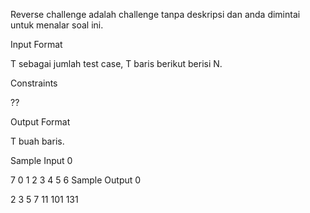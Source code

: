 Reverse challenge adalah challenge tanpa deskripsi dan anda dimintai untuk menalar soal ini.

Input Format

T sebagai jumlah test case, T baris berikut berisi N.

Constraints

??

Output Format

T buah baris.

Sample Input 0

7
0
1
2
3
4
5
6
Sample Output 0

2
3
5
7
11
101
131 
